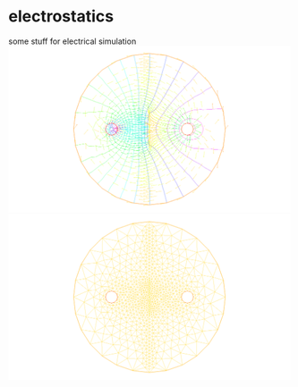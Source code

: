 # electrostatics
some stuff for electrical simulation  
![grad](/scratch/problem.png)  
![grad](/scratch/mesh.png)
